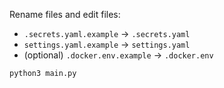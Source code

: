 Rename files and edit files:
- `.secrets.yaml.example` -> `.secrets.yaml`
- `settings.yaml.example` -> `settings.yaml`
- (optional) `.docker.env.example` -> `.docker.env`

```commandline
python3 main.py
```
